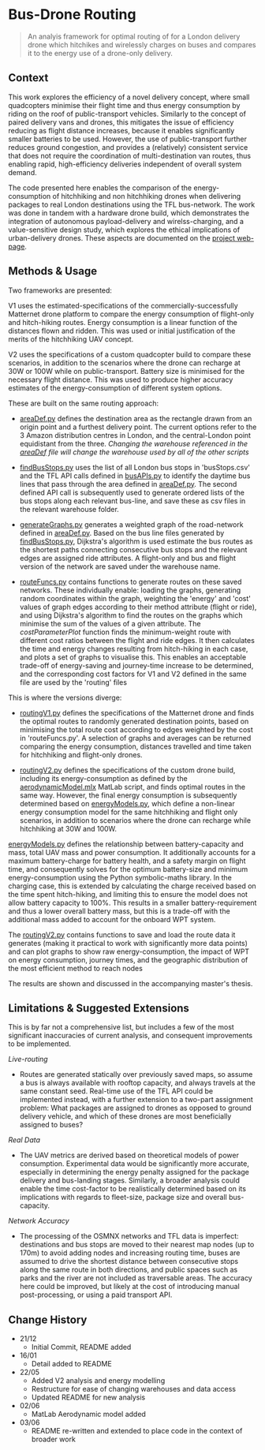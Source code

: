 
# Bus-Drone Routing
> An analyis framework for  optimal routing of  for a London delivery drone which hitchikes and wirelessly charges on buses and compares it to the energy use of a drone-only delivery.


## Context
This work explores the efficiency of a novel delivery concept, where small quadcopters minimise their flight time and thus energy consumption by riding on the roof of public-transport vehicles. Similarly to the concept of paired delivery vans and drones, this mitigates the issue of efficiency reducing as flight distance increases, because it enables significantly smaller batteries to be used. However, the use of public-transport further reduces ground congestion, and provides a (relatively) consistent service that does not require the coordination of multi-destination van routes, thus enabling rapid, high-efficiency deliveries independent of overall system demand.

The code presented here enables the comparison of the energy-consumption of hitchhiking and non hitchhiking drones when delivering packages to real London destinations using the TFL bus-network. The work was done in tandem with a hardware drone build, which demonstrates the integration of autonomous payload-delivery and wirelss-charging, and a value-sensitive design study, which explores the ethical implications of urban-delivery drones. These aspects are documented on the [project web-page](www.annasoligo.co.uk/projectpages/busQuad).


## Methods & Usage

Two frameworks are presented:
   
V1 uses the estimated-specifications of the commercially-successfully Matternet drone platform to compare the energy consumption of flight-only and hitch-hiking routes. Energy consumption is a linear function of the distances flown and ridden. This was used or initial justification of the merits of the hitchhiking UAV concept.

V2 uses the specifications of a custom quadcopter build to compare these scenarios, in addition to the scenarios where the drone can recharge at 30W or 100W while on public-transport. Battery size is minimised for the necessary flight distance. This was used to produce higher accuracy estimates of the energy-consumption of different system options.

These are built on the same routing approach:

- [areaDef.py](./areaDef.py) defines the destination area as the rectangle drawn from an origin point and a furthest delivery point. The current options refer to the 3 Amazon distribution centres in London, and the central-London point equidistant from the three. *Changing the warehouse referenced in the [areaDef](./areaDef.py) file will change the warehouse used by all of the other scripts*

- [findBusStops.py](./findBusStops.py) uses the list of all London bus stops in 'busStops.csv' and the TFL API calls defined in [busAPIs.py](./busAPIs.py) to identify the daytime bus lines that pass through the area defined in [areaDef.py](./areaDef.py). The second defined API call is subsequently used to generate ordered lists of the bus stops along each relevant bus-line, and save these as csv files in the relevant warehouse folder.

- [generateGraphs.py](./generateGraphs.py) generates a weighted graph of the road-network defined in [areaDef.py](./areaDef.py). Based on the bus line files generated by [findBusStops.py](./findBusStops.py), Dijkstra's algorithm is used estimate the bus routes as the shortest paths connecting consecutive bus stops and the relevant edges are assigned ride attributes. A flight-only and bus and flight version of the network are saved under the warehouse name.

- [routeFuncs.py](routeFuncs.py) contains functions to generate routes on these saved networks. These individually enable: loading the graphs, generating random coordinates within the graph, weighting the 'energy' and 'cost' values of graph edges according to their method attribute (flight or ride), and using Dijkstra's algorithm to find the routes on the graphs which minimise the sum of the values of a given attribute. The *costParameterPlot* function finds the minimum-weight route with different cost ratios between the flight and ride edges. It then calculates the time and energy changes resulting from hitch-hiking in each case, and plots a set of graphs to visualise this. This enables an acceptable trade-off of energy-saving and journey-time increase to be determined, and the corresponding cost factors for V1 and V2 defined in the same file are used by the 'routing' files


This is where the versions diverge:

- [routingV1.py](./routingV1.py) defines the specifications of the Matternet drone and finds the optimal routes to randomly generated destination points, based on minimising the total route cost according to edges weighted by the cost in 'routeFuncs.py'. A selection of graphs and  averages can be returned comparing the energy consumption, distances travelled and time taken for hitchhiking and flight-only drones.

- [routingV2.py](./routingV2.py) defines the specifications of the custom drone build, including its energy-consumption as defined by the [aerodynamicModel.mlx](./aerodynamicModel.mlx) MatLab script, and finds optimal routes in the same way. However, the final energy consumption is subsequently determined based on [energyModels.py](energyModels.py), which define a non-linear energy consumption model for the same hitchhiking and flight only scenarios, in addition to scenarios where the drone can recharge while hitchhiking at 30W and 100W. 

[energyModels.py](energyModels.py) defines the relationship between battery-capacity and mass, total UAV mass and power consumption. It additionally accounts for a maximum battery-charge for battery health, and a safety margin on flight time, and consequently solves for the optimum battery-size and minimum energy-consumption using the Python symbolic-maths library. In the charging case, this is extended by calculating the charge received based on the time spent hitch-hiking, and limiting this to ensure  the model does not allow battery capacity to 100%. This results in a smaller battery-requirement and thus a lower overall battery mass, but this is a trade-off with the additional mass added to account for the onboard WPT system.

The [routingV2.py](./routingV2.py) contains functions to save and load the route data it generates (making it practical to work with significantly more data points) and can plot graphs to show raw energy-consumption, the impact of WPT on energy consumption, journey times, and the geographic distribution of the most efficient method to reach nodes

The results are shown and discussed in the accompanying master's thesis.


## Limitations & Suggested Extensions

This is by far not a comprehensive list, but includes a few of the most significant inaccuracies of current analysis, and consequent improvements to be implemented.

 *Live-routing*
- Routes are generated statically over previously saved maps, so assume a bus is always available with rooftop capacity, and always travels at the same constant seed. Real-time use of the TFL API could be implemented instead, with a further extension to a two-part assignment problem: What packages are assigned to drones as opposed to ground delivery vehicle, and which of these drones are most beneficially assigned to buses?

*Real Data*
-  The UAV metrics are derived based on theoretical models of power consumption. Experimental data would be significantly more accurate, especially in determining the energy penalty assigned for the package delivery and bus-landing stages. Similarly, a broader analysis could enable the time cost-factor to be realistically determined based on its implications with regards to fleet-size, package size and overall bus-capacity.

*Network Accuracy*
- The processing of the OSMNX networks and TFL data is imperfect: destinations and bus stops are moved to their nearest map nodes (up to 170m) to avoid adding nodes and increasing routing time, buses are assumed to drive the shortest distance between consecutive stops along the same route in both directions, and public spaces such as parks and the river are not included as traversable areas. The accuracy here could be improved, but likely at the cost of introducing manual post-processing, or using a paid transport API.


## Change History

* 21/12
    * Initial Commit, README added
* 16/01
    * Detail added to README
* 22/05
    * Added V2 analysis and energy modelling
    * Restructure for ease of changing warehouses and data access
    * Updated README for new analysis
* 02/06
    * MatLab Aerodynamic model  added
* 03/06
    * README re-written and extended to place code in the context of broader work
